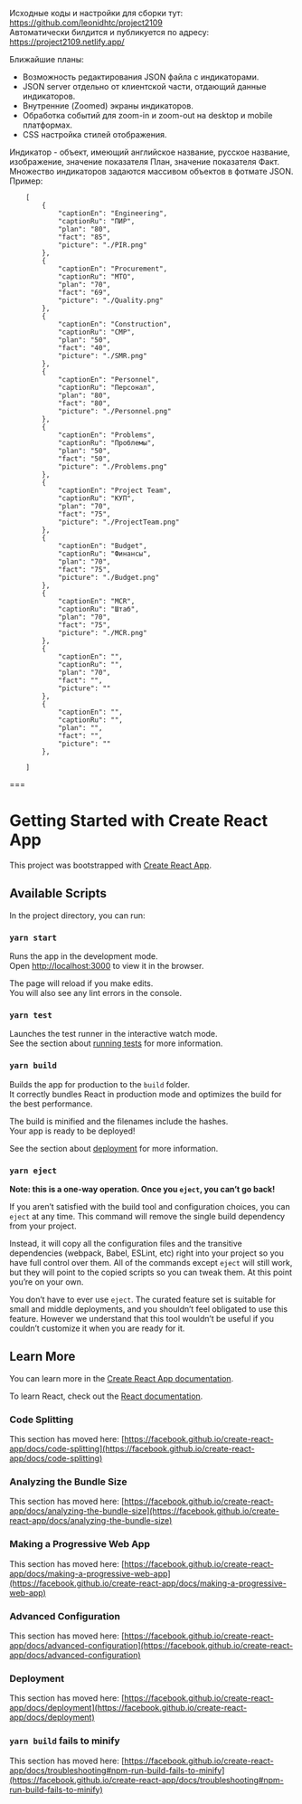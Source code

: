 Исходные коды и настройки для сборки тут: https://github.com/leonidhtc/project2109  
Автоматически билдится и публикуется по адресу: https://project2109.netlify.app/  
  
Ближайшие планы:
 - Возможность редактирования JSON файла с индикаторами.
 - JSON server отдельно от клиентской части, отдающий данные индикаторов.
 - Внутренние (Zoomed) экраны индикаторов.
 - Обработка событий для zoom-in и zoom-out на desktop и mobile платформах.
 - CSS настройка стилей отображения.

Индикатор - объект, имеющий английское название, русское название, изображение, значение показателя План, значение показателя Факт.  
Множество индикаторов задаются массивом объектов в фотмате JSON.  
Пример:

        [
            {
                "captionEn": "Engineering",
                "captionRu": "ПИР",
                "plan": "80",
                "fact": "85",
                "picture": "./PIR.png"
            },
            {
                "captionEn": "Procurement",
                "captionRu": "МТО",
                "plan": "70",
                "fact": "69",
                "picture": "./Quality.png"
            },
            {
                "captionEn": "Construction",
                "captionRu": "СМР",
                "plan": "50",
                "fact": "40",
                "picture": "./SMR.png"
            },
            {
                "captionEn": "Personnel",
                "captionRu": "Персонал",
                "plan": "80",
                "fact": "80",
                "picture": "./Personnel.png"
            },
            {
                "captionEn": "Problems",
                "captionRu": "Проблемы",
                "plan": "50",
                "fact": "50",
                "picture": "./Problems.png"
            },
            {
                "captionEn": "Project Team",
                "captionRu": "КУП",
                "plan": "70",
                "fact": "75",
                "picture": "./ProjectTeam.png"
            },
            {
                "captionEn": "Budget",
                "captionRu": "Финансы",
                "plan": "70",
                "fact": "75",
                "picture": "./Budget.png"
            },
            {
                "captionEn": "MCR",
                "captionRu": "Штаб",
                "plan": "70",
                "fact": "75",
                "picture": "./MCR.png"
            },
            {
                "captionEn": "",
                "captionRu": "",
                "plan": "70",
                "fact": "",
                "picture": ""
            },
            {
                "captionEn": "",
                "captionRu": "",
                "plan": "",
                "fact": "",
                "picture": ""
            },

        ]


===
# Getting Started with Create React App

This project was bootstrapped with [Create React App](https://github.com/facebook/create-react-app).

## Available Scripts

In the project directory, you can run:

### `yarn start`

Runs the app in the development mode.\
Open [http://localhost:3000](http://localhost:3000) to view it in the browser.

The page will reload if you make edits.\
You will also see any lint errors in the console.

### `yarn test`

Launches the test runner in the interactive watch mode.\
See the section about [running tests](https://facebook.github.io/create-react-app/docs/running-tests) for more information.

### `yarn build`

Builds the app for production to the `build` folder.\
It correctly bundles React in production mode and optimizes the build for the best performance.

The build is minified and the filenames include the hashes.\
Your app is ready to be deployed!

See the section about [deployment](https://facebook.github.io/create-react-app/docs/deployment) for more information.

### `yarn eject`

**Note: this is a one-way operation. Once you `eject`, you can’t go back!**

If you aren’t satisfied with the build tool and configuration choices, you can `eject` at any time. This command will remove the single build dependency from your project.

Instead, it will copy all the configuration files and the transitive dependencies (webpack, Babel, ESLint, etc) right into your project so you have full control over them. All of the commands except `eject` will still work, but they will point to the copied scripts so you can tweak them. At this point you’re on your own.

You don’t have to ever use `eject`. The curated feature set is suitable for small and middle deployments, and you shouldn’t feel obligated to use this feature. However we understand that this tool wouldn’t be useful if you couldn’t customize it when you are ready for it.

## Learn More

You can learn more in the [Create React App documentation](https://facebook.github.io/create-react-app/docs/getting-started).

To learn React, check out the [React documentation](https://reactjs.org/).

### Code Splitting

This section has moved here: [https://facebook.github.io/create-react-app/docs/code-splitting](https://facebook.github.io/create-react-app/docs/code-splitting)

### Analyzing the Bundle Size

This section has moved here: [https://facebook.github.io/create-react-app/docs/analyzing-the-bundle-size](https://facebook.github.io/create-react-app/docs/analyzing-the-bundle-size)

### Making a Progressive Web App

This section has moved here: [https://facebook.github.io/create-react-app/docs/making-a-progressive-web-app](https://facebook.github.io/create-react-app/docs/making-a-progressive-web-app)

### Advanced Configuration

This section has moved here: [https://facebook.github.io/create-react-app/docs/advanced-configuration](https://facebook.github.io/create-react-app/docs/advanced-configuration)

### Deployment

This section has moved here: [https://facebook.github.io/create-react-app/docs/deployment](https://facebook.github.io/create-react-app/docs/deployment)

### `yarn build` fails to minify

This section has moved here: [https://facebook.github.io/create-react-app/docs/troubleshooting#npm-run-build-fails-to-minify](https://facebook.github.io/create-react-app/docs/troubleshooting#npm-run-build-fails-to-minify)
